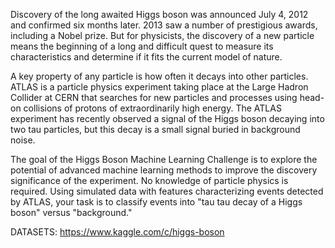 Discovery of the long awaited Higgs boson was announced July 4, 2012 and confirmed six months later.
2013 saw a number of prestigious awards, including a Nobel prize. But for physicists, the discovery 
of a new particle means the beginning of a long and difficult quest to measure its characteristics 
and determine if it fits the current model of nature.

A key property of any particle is how often it decays into other particles. ATLAS is a particle
physics experiment taking place at the Large Hadron Collider at CERN that searches for new particles
and processes using head-on collisions of protons of extraordinarily high energy. The ATLAS experiment
has recently observed a signal of the Higgs boson decaying into two tau particles, but this decay is a
small signal buried in background noise. 

The goal of the Higgs Boson Machine Learning Challenge is to explore the potential of advanced machine
learning methods to improve the discovery significance of the experiment. No knowledge of particle 
physics is required. Using simulated data with features characterizing events detected by ATLAS, your
task is to classify events into "tau tau decay of a Higgs boson" versus "background." 


DATASETS: https://www.kaggle.com/c/higgs-boson
